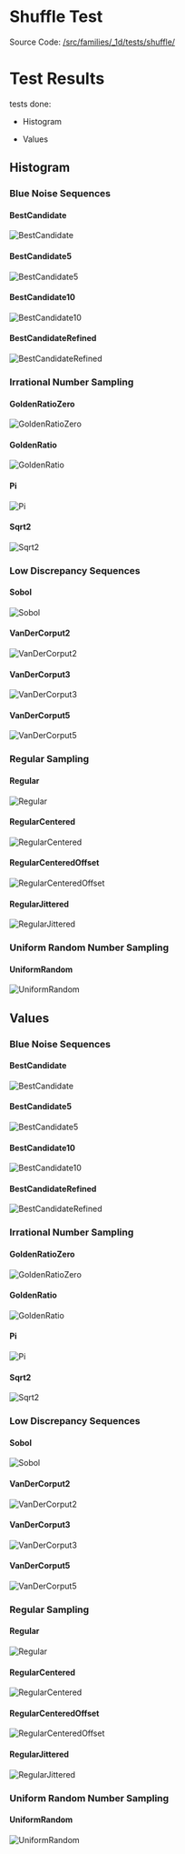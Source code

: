 # Shuffle Test
Source Code: [/src/families/_1d/tests/shuffle/](../../../../src/families/_1d/tests/shuffle/)


# Test Results
 tests done:
* Histogram
* Values
## Histogram
### Blue Noise Sequences
#### BestCandidate
![BestCandidate](../../../_1d/samples/blue_noise/Histogram_BestCandidate.png)  
#### BestCandidate5
![BestCandidate5](../../../_1d/samples/blue_noise/Histogram_BestCandidate5.png)  
#### BestCandidate10
![BestCandidate10](../../../_1d/samples/blue_noise/Histogram_BestCandidate10.png)  
#### BestCandidateRefined
![BestCandidateRefined](../../../_1d/samples/blue_noise/Histogram_BestCandidateRefined.png)  
### Irrational Number Sampling
#### GoldenRatioZero
![GoldenRatioZero](../../../_1d/samples/irrational_numbers/Histogram_GoldenRatioZero.png)  
#### GoldenRatio
![GoldenRatio](../../../_1d/samples/irrational_numbers/Histogram_GoldenRatio.png)  
#### Pi
![Pi](../../../_1d/samples/irrational_numbers/Histogram_Pi.png)  
#### Sqrt2
![Sqrt2](../../../_1d/samples/irrational_numbers/Histogram_Sqrt2.png)  
### Low Discrepancy Sequences
#### Sobol
![Sobol](../../../_1d/samples/lds/Histogram_Sobol.png)  
#### VanDerCorput2
![VanDerCorput2](../../../_1d/samples/lds/Histogram_VanDerCorput2.png)  
#### VanDerCorput3
![VanDerCorput3](../../../_1d/samples/lds/Histogram_VanDerCorput3.png)  
#### VanDerCorput5
![VanDerCorput5](../../../_1d/samples/lds/Histogram_VanDerCorput5.png)  
### Regular Sampling
#### Regular
![Regular](../../../_1d/samples/regular/Histogram_Regular.png)  
#### RegularCentered
![RegularCentered](../../../_1d/samples/regular/Histogram_RegularCentered.png)  
#### RegularCenteredOffset
![RegularCenteredOffset](../../../_1d/samples/regular/Histogram_RegularCenteredOffset.png)  
#### RegularJittered
![RegularJittered](../../../_1d/samples/regular/Histogram_RegularJittered.png)  
### Uniform Random Number Sampling
#### UniformRandom
![UniformRandom](../../../_1d/samples/uniform_random/Histogram_UniformRandom.png)  
## Values
### Blue Noise Sequences
#### BestCandidate
![BestCandidate](../../../_1d/samples/blue_noise/Values_BestCandidate.png)  
#### BestCandidate5
![BestCandidate5](../../../_1d/samples/blue_noise/Values_BestCandidate5.png)  
#### BestCandidate10
![BestCandidate10](../../../_1d/samples/blue_noise/Values_BestCandidate10.png)  
#### BestCandidateRefined
![BestCandidateRefined](../../../_1d/samples/blue_noise/Values_BestCandidateRefined.png)  
### Irrational Number Sampling
#### GoldenRatioZero
![GoldenRatioZero](../../../_1d/samples/irrational_numbers/Values_GoldenRatioZero.png)  
#### GoldenRatio
![GoldenRatio](../../../_1d/samples/irrational_numbers/Values_GoldenRatio.png)  
#### Pi
![Pi](../../../_1d/samples/irrational_numbers/Values_Pi.png)  
#### Sqrt2
![Sqrt2](../../../_1d/samples/irrational_numbers/Values_Sqrt2.png)  
### Low Discrepancy Sequences
#### Sobol
![Sobol](../../../_1d/samples/lds/Values_Sobol.png)  
#### VanDerCorput2
![VanDerCorput2](../../../_1d/samples/lds/Values_VanDerCorput2.png)  
#### VanDerCorput3
![VanDerCorput3](../../../_1d/samples/lds/Values_VanDerCorput3.png)  
#### VanDerCorput5
![VanDerCorput5](../../../_1d/samples/lds/Values_VanDerCorput5.png)  
### Regular Sampling
#### Regular
![Regular](../../../_1d/samples/regular/Values_Regular.png)  
#### RegularCentered
![RegularCentered](../../../_1d/samples/regular/Values_RegularCentered.png)  
#### RegularCenteredOffset
![RegularCenteredOffset](../../../_1d/samples/regular/Values_RegularCenteredOffset.png)  
#### RegularJittered
![RegularJittered](../../../_1d/samples/regular/Values_RegularJittered.png)  
### Uniform Random Number Sampling
#### UniformRandom
![UniformRandom](../../../_1d/samples/uniform_random/Values_UniformRandom.png)  
